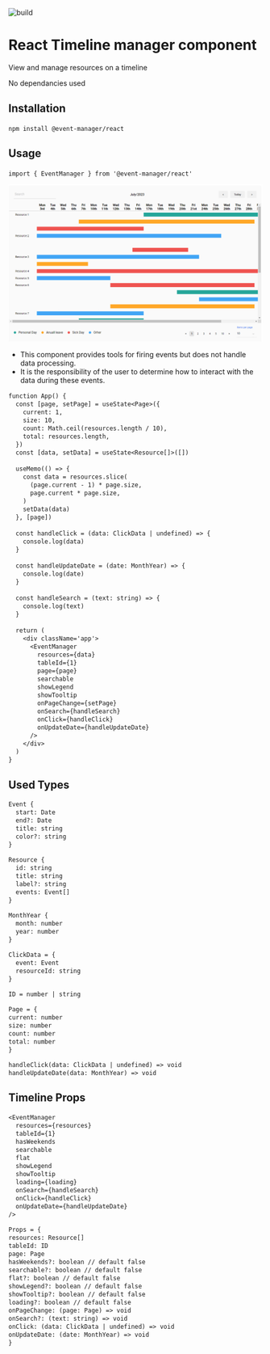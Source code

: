 ![build](https://github.com/jurisbandenieks/event-manager/actions/workflows/main.yml/badge.svg)

# React Timeline manager component

View and manage resources on a timeline

No dependancies used

## Installation

`npm install @event-manager/react`

## Usage

`import { EventManager } from '@event-manager/react'`

![alt text](https://github.com/jurisbandenieks/event-manager/blob/HEAD/images/event-manager.png)

- This component provides tools for firing events but does not handle data processing.
- It is the responsibility of the user to determine how to interact with the data during these events.

```
function App() {
  const [page, setPage] = useState<Page>({
    current: 1,
    size: 10,
    count: Math.ceil(resources.length / 10),
    total: resources.length,
  })
  const [data, setData] = useState<Resource[]>([])

  useMemo(() => {
    const data = resources.slice(
      (page.current - 1) * page.size,
      page.current * page.size,
    )
    setData(data)
  }, [page])

  const handleClick = (data: ClickData | undefined) => {
    console.log(data)
  }

  const handleUpdateDate = (date: MonthYear) => {
    console.log(date)
  }

  const handleSearch = (text: string) => {
    console.log(text)
  }

  return (
    <div className='app'>
      <EventManager
        resources={data}
        tableId={1}
        page={page}
        searchable
        showLegend
        showTooltip
        onPageChange={setPage}
        onSearch={handleSearch}
        onClick={handleClick}
        onUpdateDate={handleUpdateDate}
      />
    </div>
  )
}
```

## Used Types

```
Event {
  start: Date
  end?: Date
  title: string
  color?: string
}
```

```
Resource {
  id: string
  title: string
  label?: string
  events: Event[]
}
```

```
MonthYear {
  month: number
  year: number
}
```

```
ClickData = {
  event: Event
  resourceId: string
}
```

```
ID = number | string
```

```
Page = {
current: number
size: number
count: number
total: number
}
```

```
handleClick(data: ClickData | undefined) => void
handleUpdateDate(data: MonthYear) => void
```

## Timeline Props

```
<EventManager
  resources={resources}
  tableId={1}
  hasWeekends
  searchable
  flat
  showLegend
  showTooltip
  loading={loading}
  onSearch={handleSearch}
  onClick={handleClick}
  onUpdateDate={handleUpdateDate}
/>
```

```
Props = {
resources: Resource[]
tableId: ID
page: Page
hasWeekends?: boolean // default false
searchable?: boolean // default false
flat?: boolean // default false
showLegend?: boolean // default false
showTooltip?: boolean // default false
loading?: boolean // default false
onPageChange: (page: Page) => void
onSearch?: (text: string) => void
onClick: (data: ClickData | undefined) => void
onUpdateDate: (date: MonthYear) => void
}
```
